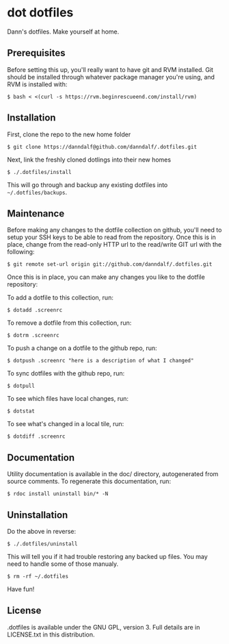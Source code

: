 dot dotfiles
=============

Dann's dotfiles.  Make yourself at home.

Prerequisites
-------------

Before setting this up, you'll really want to have git and RVM installed.  Git should be installed through whatever package manager you're using, and RVM is installed with:

	$ bash < <(curl -s https://rvm.beginrescueend.com/install/rvm)

Installation
------------

First, clone the repo to the new home folder

	$ git clone https://danndalf@github.com/danndalf/.dotfiles.git

Next, link the freshly cloned dotlings into their new homes

	$ ./.dotfiles/install

This will go through and backup any existing dotfiles into `~/.dotfiles/backups`.

Maintenance
-----------

Before making any changes to the dotfile collection on github, you'll need to setup your SSH keys to be able to read from the repository.  Once this is in place, change from the read-only HTTP url to the read/write GIT url with the following:

	$ git remote set-url origin git://github.com/danndalf/.dotfiles.git

Once this is in place, you can make any changes you like to the dotfile repository:

To add a dotfile to this collection, run:

	$ dotadd .screenrc

To remove a dotfile from this collection, run:

	$ dotrm .screenrc

To push a change on a dotfile to the github repo, run:

	$ dotpush .screenrc "here is a description of what I changed"

To sync dotfiles with the github repo, run:

	$ dotpull

To see which files have local changes, run:

	$ dotstat

To see what's changed in a local tile, run:

	$ dotdiff .screenrc

Documentation
-------------

Utility documentation is available in the doc/ directory, autogenerated from source comments.  To regenerate this documentation, run:

	$ rdoc install uninstall bin/* -N

Uninstallation
--------------

Do the above in reverse:

	$ ./.dotfiles/uninstall

This will tell you if it had trouble restoring any backed up files.  You may need to handle some of those manualy.

	$ rm -rf ~/.dotfiles

Have fun!

License
-------

.dotfiles is available under the GNU GPL, version 3.  Full details are in LICENSE.txt in this distribution.

